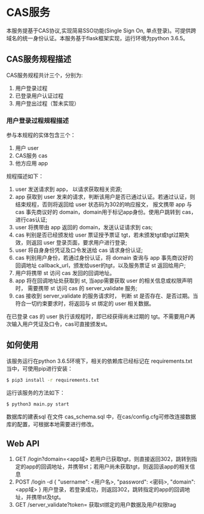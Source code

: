 # CAS服务
本服务提基于CAS协议,实现简易SSO功能(Single Sign On, 单点登录)。可提供跨域名的统一身份认证。本服务基于flask框架实现，运行环境为python 3.6.5。

## CAS服务规程描述

CAS服务规程共计三个，分别为:
1. 用户登录过程
2. 已登录用户认证过程
3. 用户登出过程（暂未实现）

### 用户登录过程规程描述
参与本规程的实体包含三个：
1. 用户 user
2. CAS服务 cas
3. 他方应用 app

规程描述如下：
1. user 发送请求到 app， 以请求获取相关资源;
2. app 获取到 user 发来的请求，判断该用户是否已通过认证。若通过认证，则结束规程，否则将返回给 user 状态码为302的响应报文，
报文携带 app 与 cas 事先商议好的 domain，domain用于标记app身份。使用户跳转到 cas，进行cas认证;
3. user 将携带由 app 返回的 domain，发送认证请求到 cas;
4. cas 判别是否已经颁发给 user 票证授予票证 tgt，若未颁发tgt或tgt过期失效，则返回 user 登录页面，要求用户进行登录;
5. user 将自身身份凭证及口令发送给 cas 请求身份认证;
6. cas 判别用户身份，若通过身份认证，将 domain 查询与 app 事先商议好的回调地址 callback_url，颁发给user的tgt，以及服务票证 st 返回给用户;
7. 用户将携带 st 访问 cas 发回的回调地址。
8. app 将在回调地址处获取到 st, 当app需要获取 user 的相关信息或权限声明时， 需要携带 st 访问 cas 的 server_validate 服务;
9. cas 接收到 server_validate 的服务请求时， 判断 st 是否存在、是否过期。当符合一切约束要求时，将返回与 st 绑定的 user 相关数据。

在已登录 cas 的 user 执行该规程时，即已经获得尚未过期的 tgt。不需要用户再次输入用户凭证及口令，cas可直接颁发st。

## 如何使用
该服务运行在python 3.6.5环境下，相关的依赖库已经标记在 requirements.txt 当中，可使用pip进行安装：
```bash
$ pip3 install -r requirements.txt
```

运行该服务的方法如下：
```bash
$ python3 main.py start
```

数据库的建表sql 在文件 cas_schema.sql 中，在cas/config.cfg可修改连接数据库的配置，可根据本地需要进行修改。

## Web API
1. GET /login?domain=<app域>
若用户已获取tgt，则直接返回302，跳转到指定的app的回调地址，并携带st；若用户尚未获取tgt，则返回该app的相关信息
2. POST /login -d { "username": <用户名>, "password": <密码>, "domain": <app域> }
用户登录，若登录成功，则返回302，跳转指定的app的回调地址，并携带st及tgt。
3. GET /server_validate?token=<st>
获取st绑定的用户数据及用户权限tag
